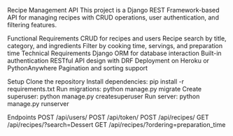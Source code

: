 Recipe Management API
This project is a Django REST Framework-based API for managing recipes with CRUD operations, user authentication, and filtering features.

Functional Requirements
CRUD for recipes and users
Recipe search by title, category, and ingredients
Filter by cooking time, servings, and preparation time
Technical Requirements
Django ORM for database interaction
Built-in authentication
RESTful API design with DRF
Deployment on Heroku or PythonAnywhere
Pagination and sorting support

Setup
Clone the repository
Install dependencies: pip install -r requirements.txt
Run migrations: python manage.py migrate
Create superuser: python manage.py createsuperuser
Run server: python manage.py runserver

Endpoints
POST /api/users/
POST /api/token/
POST /api/recipes/
GET /api/recipes/?search=Dessert
GET /api/recipes/?ordering=preparation_time